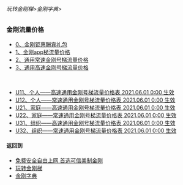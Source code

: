 ###### 玩转金刚梯>金刚字典>
### 金刚流量价格

- [0、金刚钜惠酬宾礼包](https://github.com/a2zitpro/web/blob/master/LadderFree/kkDictionary/Price/KKDTPriceOfKKID_DoubleLadderGiftsPeck.md)
- [1、金刚app梯流量价格](https://github.com/a2zitpro/web/blob/master/LadderFree/kkDictionary/Price/KKDTPriceOfApp.md)
- [2、通用常速金刚号梯流量价格](https://github.com/a2zitpro/web/blob/master/LadderFree/kkDictionary/Price/KKDTPriceOfKKID_SpeedLevel01.md)
- [3、通用高速金刚号梯流量价格](https://github.com/a2zitpro/web/blob/master/LadderFree/kkDictionary/Price/KKDTPriceOfKKID_SpeedLevel02.md)
<br>

- [U11、个人——高速通用金刚号梯流量价格表 2021.06.01 0:00 生效]()
- [U12、个人——常速通用金刚号梯流量价格表 2021.06.01 0:00 生效]()
- [U21、家庭——高速通用金刚号梯流量价格表 2021.06.01 0:00 生效]()
- [U22、家庭——常速通用金刚号梯流量价格表 2021.06.01 0:00 生效]()
- [U31、组织——高速通用金刚号梯流量价格表 2021.06.01 0:00 生效]()
- [U32、组织——常速通用金刚号梯流量价格表 2021.06.01 0:00 生效]()

#### 返回到
- [免费安全自由上网 首选可信美制金刚](https://github.com/a2zitpro/web/blob/master/%E5%BE%80%E5%90%8E%E7%BF%BB.md)
- [玩转金刚梯](https://github.com/a2zitpro/web/blob/master/LadderFree/A.md)
- [金刚字典](https://github.com/a2zitpro/web/blob/master/LadderFree/kkDictionary/KKDictionary.md)

